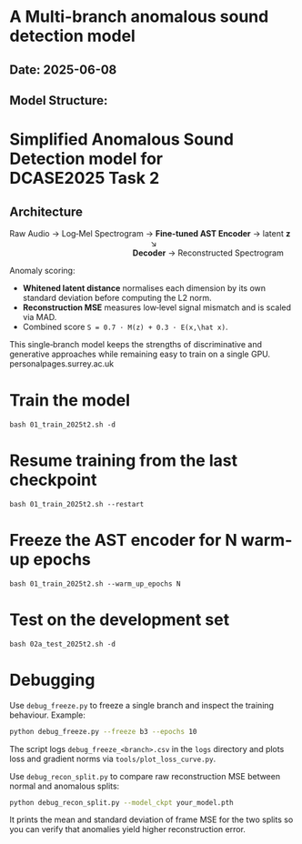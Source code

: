 # A Multi-branch anomalous sound detection model

## Date: 2025-06-08
## Model Structure:
Simplified Anomalous Sound Detection model for DCASE2025 Task 2
================================================================

Architecture
------------
Raw Audio → Log‑Mel Spectrogram → **Fine‑tuned AST Encoder** → latent **z**  
                                                               ↘            
                                                       **Decoder** → Reconstructed Spectrogram  

Anomaly scoring:
* **Whitened latent distance** normalises each dimension by its own standard deviation before computing the L2 norm.
* **Reconstruction MSE** measures low‑level signal mismatch and is scaled via MAD.
* Combined score `S = 0.7 · M(z) + 0.3 · E(x,\hat x)`.

This single‑branch model keeps the strengths of discriminative and generative
approaches while remaining easy to train on a single GPU.
personalpages.surrey.ac.uk

# Train the model
```bash 01_train_2025t2.sh -d```
# Resume training from the last checkpoint
```bash 01_train_2025t2.sh --restart```
# Freeze the AST encoder for N warm-up epochs
```bash 01_train_2025t2.sh --warm_up_epochs N```
# Test on the development set
```bash 02a_test_2025t2.sh -d```

# Debugging
Use `debug_freeze.py` to freeze a single branch and inspect the training behaviour. Example:

```bash
python debug_freeze.py --freeze b3 --epochs 10
```

The script logs `debug_freeze_<branch>.csv` in the `logs` directory and plots loss and gradient norms via `tools/plot_loss_curve.py`.

Use `debug_recon_split.py` to compare raw reconstruction MSE between normal and
anomalous splits:

```bash
python debug_recon_split.py --model_ckpt your_model.pth
```

It prints the mean and standard deviation of frame MSE for the two splits so you
can verify that anomalies yield higher reconstruction error.
